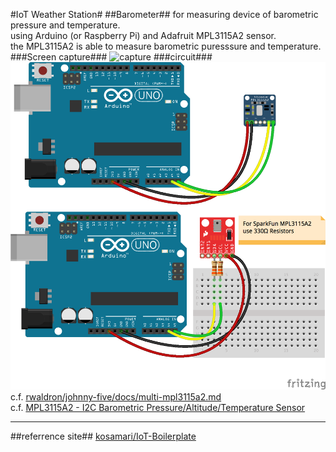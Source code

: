 #IoT Weather Station#
##Barometer##
for measuring device of barometric pressure and temperature.  
using Arduino (or Raspberry Pi) and Adafruit MPL3115A2 sensor.  
the MPL3115A2 is able to  measure barometric puresssure and temperature.
###Screen capture###
![capture](https://pbs.twimg.com/media/CYl6dYFUEAArX7x.png:large)
###circuit###
![circuit](https://github.com/rwaldron/johnny-five/blob/master/docs/breadboard/barometer-mpl3115a2.png)  
c.f. [rwaldron/johnny-five/docs/multi-mpl3115a2.md](https://github.com/rwaldron/johnny-five/blob/master/docs/multi-mpl3115a2.md)  
c.f. [MPL3115A2 - I2C Barometric Pressure/Altitude/Temperature Sensor](https://www.adafruit.com/products/1893)
___
##referrence site##
[kosamari/IoT-Boilerplate](https://github.com/kosamari/IoT-Boilerplate)
